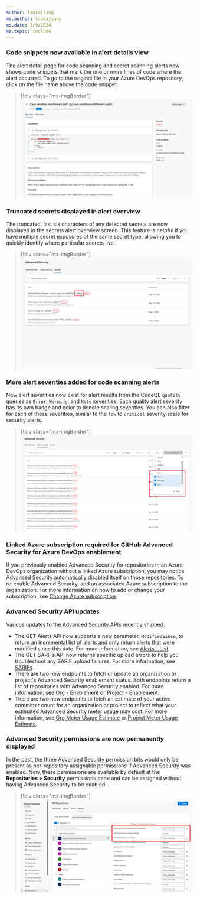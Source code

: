 ```yaml
---
author: laurajiang
ms.author: laurajiang
ms.date: 2/9/2024
ms.topic: include
---
```


### Code snippets now available in alert details view

The alert detail page for code scanning and secret scanning alerts now shows code snippets that mark the one or more lines of code where the alert occurred. To go to the original file in your Azure DevOps repository, click on the file name above the code snippet. 

> [!div class="mx-imgBorder"]
> [![Screenshot of case-sensitive middleware path.](../../media/234-general-02.png "Screenshot of case-sensitive middleware path")](../../media/234-general-02.png#lightbox)

### Truncated secrets displayed in alert overview 

The truncated, last six characters of any detected secrets are now displayed in the secrets alert overview screen. This feature is helpful if you have multiple secret exposures of the same secret type, allowing you to quickly identify where particular secrets live.

> [!div class="mx-imgBorder"]
> [![Screenshot of secret alerts list.](../../media/234-ghazdo-03.png "Screenshot of secret alerts list")](../../media/234-ghazdo-03.png#lightbox)

### More alert severities added for code scanning alerts 

New alert severities now exist for alert results from the CodeQL `quality` queries as `Error`, `Warning`, and `Note` severities. Each quality alert severity has its own badge and color to denote scaling severities. You can also filter for each of these severities, similar to the `low` to `critical` severity scale for security alerts. 

> [!div class="mx-imgBorder"]
> [![Screenshot of code scanning alerts list and severity filter.](../../media/234-ghazdo-05.png "Screenshot of code scanning alerts list and severity filter")](../../media/234-ghazdo-05.png#lightbox)


### Linked Azure subscription required for GitHub Advanced Security for Azure DevOps enablement

If you previously enabled Advanced Security for repositories in an Azure DevOps organization without a linked Azure subscription, you may notice Advanced Security automatically disabled itself on those repositories. To re-enable Advanced Security, add an associated Azure subscription to the organization. For more information on how to add or change your subscription, see [Change Azure subscription](/azure/devops/organizations/billing/change-azure-subscription?view=azure-devopsthe&preserve-view=true).

### Advanced Security API updates 

Various updates to the Advanced Security APIs recently shipped: 
* The GET Alerts API now supports a new parameter, `ModifiedSince`, to return an incremental list of alerts and only return alerts that were modified since this date. For more information, see [Alerts - List](/rest/api/azure/devops/advancedsecurity/alerts/list).
* The GET SARIFs API now returns specific upload errors to help you troubleshoot any SARIF upload failures. For more information, see [SARIFs](/rest/api/azure/devops/advancedsecurity/sarifs/get).
* There are two new endpoints to fetch or update an organization or project's Advanced Security enablement status. Both endpoints return a list of repositories with Advanced Security enabled. For more information, see [Org - Enablement](/rest/api/azure/devops/advancedsecurity/org-enablement) or [Project - Enablement](/rest/api/azure/devops/advancedsecurity/project-enablement).
* There are two new endpoints to fetch an estimate of your active committer count for an organization or project to reflect what your estimated Advanced Security meter usage may cost. For more information, see [Org Meter Usage Estimate](/rest/api/azure/devops/advancedsecurity/org-meter-usage-estimate/list) or [Project Meter Usage Estimate](/rest/api/azure/devops/advancedsecurity/project-meter-usage-estimate/list).

### Advanced Security permissions are now permanently displayed 

In the past, the three Advanced Security permission bits would only be present as per-repository assignable permissions if Advanced Security was enabled. Now, these permissions are available by default at the **Repositories > Security** permissions pane and can be assigned without having Advanced Security to be enabled. 

> [!div class="mx-imgBorder"]
> [![Screenshot of Advanced Security permissions.](../../media/234-ghazdo-02.png "Screenshot of Advanced Security permissions")](../../media/234-ghazdo-02.png#lightbox)
